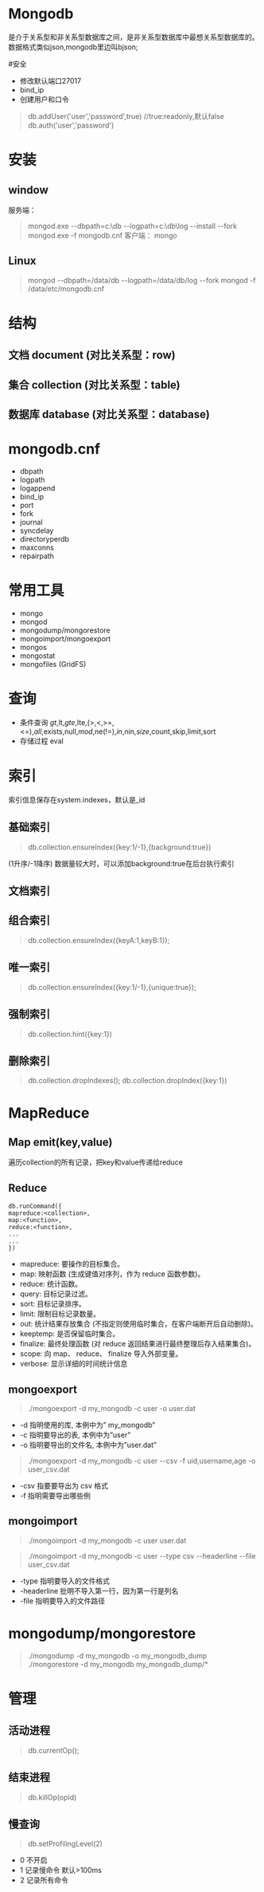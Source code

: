 # Mongodb
是介于关系型和非关系型数据库之间，是非关系型数据库中最想关系型数据库的。数据格式类似json,mongodb里边叫bjson;

#安全
* 修改默认端口27017
* bind_ip
* 创建用户和口令
> db.addUser('user','password',true) //true:readonly,默认false
> db.auth('user','password')


# 安装
## window
服务端：
> mongod.exe  --dbpath=c:\db  --logpath=c:\db\log --install --fork
> mongod.exe -f mongodb.cnf
客户端：
> mongo

## Linux 
> mongod --dbpath=/data/db --logpath=/data/db/log --fork
> mongod -f /data/etc/mongodb.cnf

# 结构
## 文档 document (对比关系型：row)

## 集合 collection (对比关系型：table)

## 数据库 database (对比关系型：database)

# mongodb.cnf
* dbpath
* logpath
* logappend
* bind_ip
* port
* fork
* journal
* syncdelay
* directoryperdb
* maxconns
* repairpath

# 常用工具
* mongo
* mongod
* mongodump/mongorestore
* mongoimport/mongoexport
* mongos
* mongostat
* mongofiles (GridFS)

# 查询
* 条件查询 $gt,$lt,$gte,$lte,(>,<,>=,<=),$all,$exists,null,$mod,$ne(!=),$in,$nin,$size,$count,skip,limit,sort
* 存储过程 eval

# 索引
索引信息保存在system.indexes，默认是_id
## 基础索引
> db.collection.ensureIndex({key:1/-1},{background:true})

(1升序/-1降序)  数据量较大时，可以添加background:true在后台执行索引
## 文档索引
## 组合索引
> db.collection.ensureIndex({keyA:1,keyB:1});
## 唯一索引
> db.collection.ensureIndex({key:1/-1},{unique:true});
## 强制索引
> db.collection.hint({key:1})
## 删除索引
> db.collection.dropIndexes();
> db.collection.dropIndex({key:1})



# MapReduce
## Map emit(key,value)
遍历collection的所有记录，把key和value传递给reduce
## Reduce
```
db.runCommand({
mapreduce:<collection>,
map:<function>,
reduce:<function>,
...
...
})
```

* mapreduce: 要操作的目标集合。
* map: 映射函数 (生成键值对序列，作为 reduce 函数参数)。
* reduce: 统计函数。
* query: 目标记录过滤。
* sort: 目标记录排序。
* limit: 限制目标记录数量。
* out: 统计结果存放集合 (不指定则使用临时集合，在客户端断开后自动删除)。
* keeptemp: 是否保留临时集合。
* finalize: 最终处理函数 (对 reduce 返回结果进行最终整理后存入结果集合)。
* scope: 向 map、 reduce、 finalize 导入外部变量。
* verbose: 显示详细的时间统计信息


## mongoexport
> ./mongoexport -d my_mongodb -c user -o user.dat
* -d 指明使用的库, 本例中为” my_mongodb”
* -c 指明要导出的表, 本例中为”user”
* -o 指明要导出的文件名, 本例中为”user.dat”


> ./mongoexport -d my_mongodb -c user --csv -f uid,username,age -o user_csv.dat
* -csv 指要要导出为 csv 格式
* -f 指明需要导出哪些例

## mongoimport
> ./mongoimport -d my_mongodb -c user user.dat

> ./mongoimport -d my_mongodb -c user --type csv --headerline --file user_csv.dat
* -type 指明要导入的文件格式
* -headerline 批明不导入第一行，因为第一行是列名
* -file 指明要导入的文件路径

# mongodump/mongorestore
> ./mongodump -d my_mongodb -o my_mongodb_dump
> ./mongorestore -d my_mongodb my_mongodb_dump/*

# 管理
## 活动进程
> db.currentOp();
## 结束进程
> db.killOp(opid)
## 慢查询
> db.setProfilingLevel(2)
* 0 不开启
* 1 记录慢命令 默认>100ms
* 2 记录所有命令

